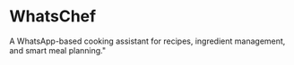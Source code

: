 # WhatsChef
A WhatsApp-based cooking assistant for recipes, ingredient management, and smart meal planning."
